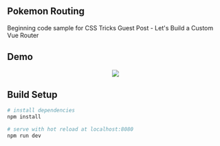 ## Pokemon Routing

Beginning code sample for CSS Tricks Guest Post - Let's Build a Custom Vue Router

## Demo

<div align="center">
  <img src="https://i.imgur.com/TCrxSMu.png"/>
</div>

## Build Setup

``` bash
# install dependencies
npm install

# serve with hot reload at localhost:8080
npm run dev
```
